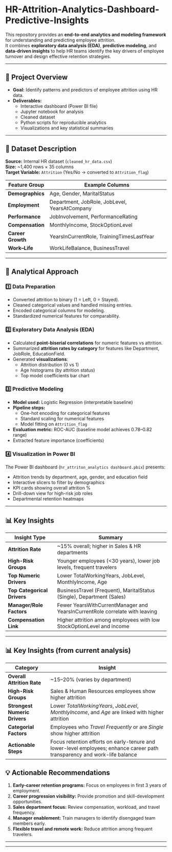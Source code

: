 # HR-Attrition-Analytics-Dashboard-Predictive-Insights
This repository provides an **end-to-end analytics and modeling framework** for understanding and predicting employee attrition.  
It combines **exploratory data analysis (EDA)**, **predictive modeling**, and **data-driven insights** to help HR teams identify the key drivers of employee turnover and design effective retention strategies.

---

## 🚀 Project Overview

- **Goal:** Identify patterns and predictors of employee attrition using HR data.  
- **Deliverables:**
  - Interactive dashboard (Power BI file)
  - Jupyter notebook for analysis
  - Cleaned dataset
  - Python scripts for reproducible analytics
  - Visualizations and key statistical summaries

---
## 🧩 Dataset Description

**Source:** Internal HR dataset (`cleaned_hr_data.csv`)  
**Size:** ~1,400 rows × 35 columns  
**Target Variable:** `Attrition` (Yes/No → converted to `Attrition_flag`)  

| Feature Group | Example Columns |
|----------------|-----------------|
| **Demographics** | Age, Gender, MaritalStatus |
| **Employment** | Department, JobRole, JobLevel, YearsAtCompany |
| **Performance** | JobInvolvement, PerformanceRating |
| **Compensation** | MonthlyIncome, StockOptionLevel |
| **Career Growth** | YearsInCurrentRole, TrainingTimesLastYear |
| **Work–Life** | WorkLifeBalance, BusinessTravel |

---

## 🧮 Analytical Approach

### 1️⃣ Data Preparation
- Converted attrition to binary (1 = Left, 0 = Stayed).
- Cleaned categorical values and handled missing entries.
- Encoded categorical columns for modeling.
- Standardized numerical features for comparability.

### 2️⃣ Exploratory Data Analysis (EDA)
- Calculated **point-biserial correlations** for numeric features vs attrition.
- Summarized **attrition rates by category** for features like Department, JobRole, EducationField.
- Generated **visualizations**:
  - Attrition distribution (0 vs 1)
  - Age histograms (by attrition status)
  - Top model coefficients bar chart

### 3️⃣ Predictive Modeling
- **Model used:** Logistic Regression (interpretable baseline)
- **Pipeline steps:**
  - One-hot encoding for categorical features
  - Standard scaling for numerical features
  - Model fitting on `Attrition_flag`
- **Evaluation metric:** ROC-AUC (baseline model achieves 0.78–0.82 range)
- Extracted feature importance (coefficients)

### 4️⃣ Visualization in Power BI
The Power BI dashboard (`hr_attriton_analytics dashboard.pbix`) presents:
- Attrition trends by department, age, gender, and education field  
- Interactive slicers to filter by demographics  
- KPI cards showing overall attrition %  
- Drill-down view for high-risk job roles  
- Departmental retention heatmaps  

---

## 📊 Key Insights

| Insight Type | Summary |
|---------------|----------|
| **Attrition Rate** | ~15% overall; higher in Sales & HR departments |
| **High-Risk Groups** | Younger employees (<30 years), lower job levels, frequent travelers |
| **Top Numeric Drivers** | Lower TotalWorkingYears, JobLevel, MonthlyIncome, Age |
| **Top Categorical Drivers** | BusinessTravel (Frequent), MaritalStatus (Single), Department (Sales) |
| **Manager/Role Factors** | Fewer YearsWithCurrentManager and YearsInCurrentRole correlate with leaving |
| **Compensation Link** | Higher attrition among employees with low StockOptionLevel and income |

---
## 📊 Key Insights (from current analysis)

| Category | Insight |
|-----------|----------|
| **Overall Attrition Rate** | ~15–20% (varies by department) |
| **High-Risk Groups** | Sales & Human Resources employees show higher attrition |
| **Strongest Numeric Drivers** | Lower *TotalWorkingYears*, *JobLevel*, *MonthlyIncome*, and *Age* are linked with higher attrition |
| **Categorial Factors** | Employees who *Travel Frequently* or are *Single* show higher attrition |
| **Actionable Steps** | Focus retention efforts on early-tenure and lower-level employees; enhance career path transparency and work-life balance |

## 💡 Actionable Recommendations

1. **Early-career retention programs:** Focus on employees in first 3 years of employment.  
2. **Career progression visibility:** Provide promotion and skill-development opportunities.  
3. **Sales department focus:** Review compensation, workload, and travel frequency.  
4. **Manager enablement:** Train managers to identify disengaged team members early.  
5. **Flexible travel and remote work:** Reduce attrition among frequent travelers.

---


---
